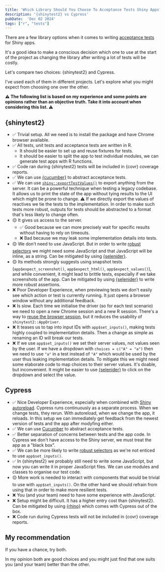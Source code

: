 ```yaml
---
title: 'Which Library Should You Choose To Acceptance Tests Shiny Apps?'
description: '{shinytest2} vs Cypress'
pubDate:  'Dec 02 2024'
tags: ["r", "tests"]
---
```


There are a few library options when it comes to writing [acceptance tests](http://localhost:4321/blog/acceptance_test_driven_development_of_shiny_modules/) for Shiny apps.

It's a good idea to make a conscious decision which one to use at the start of the project as changing the library after writing a lot of tests will be costly.

Let's compare two choices: {shinytest2} and Cypress.

I've used each of them in different projects. Let's explore what you might expect from choosing one over the other.

**⚠️ The following list is based on my experience and some points are opinions rather than an objective truth. Take it into account when considering this list. ⚠️**

## {shinytest2}

- ✅ Trivial setup. All we need is to install the package and have Chrome browser available.
- ✅ All tests, unit tests and acceptance tests are written in R.
  - It should be easier to set up and reuse fixtures for tests.
  - It should be easier to split the app to test individual modules, we can generate test apps with R functions.
- ✅ Code ran during {shinytest2} tests will be included in {covr} coverage reports.
- ✅ We can use [{cucumber}](github.com/jakubsob/cucumber) to abstract acceptance tests.
- ✅ We can use [`shiny::exportTestValues()`](https://rdrr.io/cran/shiny/man/exportTestValues.html) to export anything from the server. It can be a powerful technique when testing a legacy codebase. It allows us to print the state of the app without tying results to the UI which might be prone to change. ⚠️ If we directly export the values of reactives we tie the tests to the implementation. In order to make such tests more robust, outputs for tests should be abstracted to a format that's less likely to change often.
- 🟡 It gives us access to the server.
  - ✅ Good because we can more precisely wait for specific results without having to rely on timeouts.
  - ❌ Bad because we may leak some implementation details into tests.
- 🟡 We don't need to use JavaScript. But in order to write [robust selectors](../robust-targetting-of-html-for-tests) we might need some JavaScript and that JavaScript will be inline, as a string. Can be mitigated by using [{selenider}](https://ashbythorpe.github.io/selenider/).
- 🟡 Its methods strongly suggests using snapshot tests (`app$expect_screenshot()`, `app$expect_html()`, `app$expect_values()`), and while convenient, it might lead to brittle tests, especially if we take screenshots of the app. Can be mitigated by using [{selenider}](https://ashbythorpe.github.io/selenider/) to write more robust assertions.
- ❌ Poor Developer Experience, when previewing tests we don't easily see which action or test is currently running. It just opens a browser window without any additional feedback.
- ❌ Is slow. Each time we initialise the driver (so for each test scenario) we need to open a new Chrome session and a new R session. There's a way to [reuse the browser session](../optimizing-shinytest2-tests/), but it reduces the usability of `shinytest2::AppDriver`.
- ❌ It teases us to tap into input IDs with `app$set_inputs()`, making tests highly coupled to implementation details. Then a change as simple as renaming an ID will break our tests.
- ❌ If we use `app$set_inputs()` we set their server values, not values seen by the user. If we have a dropdown with `choices = c("A" = "a")` then we need to use `"a"` in a test instead of `"A"` which would be used by the user thus leaking implementation details. To mitigate this we might need some elaborate code to map choices to their server values. It's doable, but inconvenient. It might be easier to use [{selenider}](https://ashbythorpe.github.io/selenider/) to click on the dropdown and select the value.

## Cypress

- ✅ Nice Developer Experience, especially when combined with [Shiny autoreload](https://shiny.posit.co/r/reference/shiny/1.3.0/shiny-options.html). Cypress runs continuously as a separate process. When we change tests, they rerun. With autoreload, when we change the app, it reloads. In this setup we can immediately get feedback from the newest version of tests and the app after modyfing either.
- ✅ We can use [Cucumber](../setting-up-cucumber-in-rhino/) to abstract acceptance tests.
- ✅ Better separation of concerns between tests and the app code. In Cypress we don't have access to the Shiny server, we must treat the app as a "black box".
- ✅ We can be more likely to write [robust selectors](../robust-targetting-of-html-for-tests) as we're not enticed to use `app$set_inputs()`.
- ✅ In {shinytest2} we probably still need to write some JavaScript, but now you can write it in proper JavaScript files. We can use modules and classes to organise our test code.
- 🟡 More work is needed to interact with components that would be trivial to use with `app$set_inputs()`. On the other hand we should refrain from using that in order to make more resilient tests.
- ❌ You (and your team) need to have some experience with JavaScript.
- ❌ Setup might be difficult. It has a higher entry cost than {shinytest2}. Can be mitigated by using [{rhino}](https://appsilon.github.io/rhino/) which comes with Cypress out of the box.
- ❌ Code run during Cypress tests will not be included in {covr} coverage reports.

## My recommendation

If you have a chance, try both.

In my opinion both are good choices and you might just find that one suits you (and your team) better than the other.
